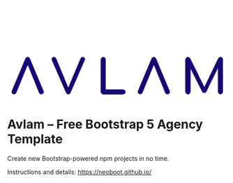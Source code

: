 ![Avlam Logo](https://raw.githubusercontent.com/neoboot/avlam/main/assets/logo-white.svg#gh-dark-mode-only)
![Avlam Logo](https://raw.githubusercontent.com/neoboot/avlam/main/assets/logo.svg#gh-light-mode-only)

# Avlam – Free Bootstrap 5 Agency Template

Create new Bootstrap-powered npm projects in no time.

Instructions and details: https://neoboot.github.io/
